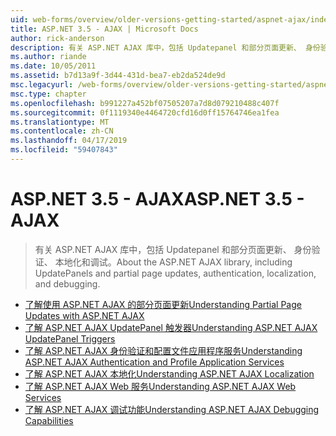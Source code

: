 ```yaml
---
uid: web-forms/overview/older-versions-getting-started/aspnet-ajax/index
title: ASP.NET 3.5 - AJAX | Microsoft Docs
author: rick-anderson
description: 有关 ASP.NET AJAX 库中，包括 Updatepanel 和部分页面更新、 身份验证、 本地化和调试。
ms.author: riande
ms.date: 10/05/2011
ms.assetid: b7d13a9f-3d44-431d-bea7-eb2da524de9d
msc.legacyurl: /web-forms/overview/older-versions-getting-started/aspnet-ajax
msc.type: chapter
ms.openlocfilehash: b991227a452bf07505207a7d8d079210488c407f
ms.sourcegitcommit: 0f1119340e4464720cfd16d0ff15764746ea1fea
ms.translationtype: MT
ms.contentlocale: zh-CN
ms.lasthandoff: 04/17/2019
ms.locfileid: "59407843"
---
```

# <a name="aspnet-35---ajax"></a><span data-ttu-id="41c65-103">ASP.NET 3.5 - AJAX</span><span class="sxs-lookup"><span data-stu-id="41c65-103">ASP.NET 3.5 - AJAX</span></span>

> <span data-ttu-id="41c65-104">有关 ASP.NET AJAX 库中，包括 Updatepanel 和部分页面更新、 身份验证、 本地化和调试。</span><span class="sxs-lookup"><span data-stu-id="41c65-104">About the ASP.NET AJAX library, including UpdatePanels and partial page updates, authentication, localization, and debugging.</span></span>


- [<span data-ttu-id="41c65-105">了解使用 ASP.NET AJAX 的部分页面更新</span><span class="sxs-lookup"><span data-stu-id="41c65-105">Understanding Partial Page Updates with ASP.NET AJAX</span></span>](understanding-partial-page-updates-with-asp-net-ajax.md)
- [<span data-ttu-id="41c65-106">了解 ASP.NET AJAX UpdatePanel 触发器</span><span class="sxs-lookup"><span data-stu-id="41c65-106">Understanding ASP.NET AJAX UpdatePanel Triggers</span></span>](understanding-asp-net-ajax-updatepanel-triggers.md)
- [<span data-ttu-id="41c65-107">了解 ASP.NET AJAX 身份验证和配置文件应用程序服务</span><span class="sxs-lookup"><span data-stu-id="41c65-107">Understanding ASP.NET AJAX Authentication and Profile Application Services</span></span>](understanding-asp-net-ajax-authentication-and-profile-application-services.md)
- [<span data-ttu-id="41c65-108">了解 ASP.NET AJAX 本地化</span><span class="sxs-lookup"><span data-stu-id="41c65-108">Understanding ASP.NET AJAX Localization</span></span>](understanding-asp-net-ajax-localization.md)
- [<span data-ttu-id="41c65-109">了解 ASP.NET AJAX Web 服务</span><span class="sxs-lookup"><span data-stu-id="41c65-109">Understanding ASP.NET AJAX Web Services</span></span>](understanding-asp-net-ajax-web-services.md)
- [<span data-ttu-id="41c65-110">了解 ASP.NET AJAX 调试功能</span><span class="sxs-lookup"><span data-stu-id="41c65-110">Understanding ASP.NET AJAX Debugging Capabilities</span></span>](understanding-asp-net-ajax-debugging-capabilities.md)
